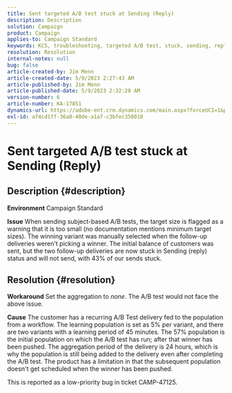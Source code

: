 ```yaml
---
title: Sent targeted A/B test stuck at Sending (Reply)
description: Description
solution: Campaign
product: Campaign
applies-to: Campaign Standard
keywords: KCS, troubleshooting, targeted A/B test, stuck, sending, reply, Adobe Campaign Standard, ACS
resolution: Resolution
internal-notes: null
bug: false
article-created-by: Jim Menn
article-created-date: 5/9/2023 2:27:43 AM
article-published-by: Jim Menn
article-published-date: 5/9/2023 2:32:28 AM
version-number: 6
article-number: KA-17851
dynamics-url: https://adobe-ent.crm.dynamics.com/main.aspx?forceUCI=1&pagetype=entityrecord&etn=knowledgearticle&id=b483a80e-11ee-ed11-8849-6045bd006c82
exl-id: af4cd1ff-36a8-40de-a1a7-c3bfec358018
---
```

# Sent targeted A/B test stuck at Sending (Reply)

## Description {#description}


<b>Environment</b>
 Campaign Standard

<b>Issue</b>
 When sending subject-based A/B tests, the target size is flagged as a warning that it is too small (no documentation mentions minimum target sizes).
 The winning variant was manually selected when the follow-up deliveries weren't picking a winner.
 The initial balance of customers was sent, but the two follow-up deliveries are now stuck in Sending (reply) status and will not send, with 43% of our sends stuck.


## Resolution {#resolution}


<b>Workaround</b>
Set the aggregation to *none*.
The A/B test would not face the above issue.

<b>Cause</b>
The customer has a recurring A/B Test delivery fed to the population from a workflow.
The learning population is set as 5% per variant, and there are two variants with a learning period of 45 minutes.
The 57% population is the initial population on which the A/B test has run; after that winner has been pushed.
The aggregation period of the delivery is 24 hours, which is why the population is still being added to the delivery even after completing the A/B test.
The product has a limitation in that the subsequent population doesn't get scheduled when the winner has been pushed.

This is reported as a low-priority bug in ticket CAMP-47125.
